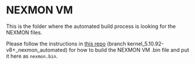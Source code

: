 # NEXMON VM

This is the folder where the automated build process is looking for the NEXMON files.

Please follow the instructions in [this repo](https://github.com/crosscon/context-based-auth-nexmon-vm/tree/kernel_5.10.92-v8%2B_nexmon_automated) (branch kernel_5.10.92-v8+_nexmon_automated) for how to build the NEXMON VM .bin file and put it here as `nexmon.bin`.
